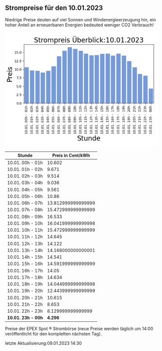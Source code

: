 
## Strompreise für den 10.01.2023

Niedrige Preise deuten auf viel Sonnen und Windenergieerzeugung hin, ein hoher Anteil an erneuerbaren Energien bedeuted weniger CO2 Verbrauch!

![Strompreis übersicht](imgs/strompreis_uebersicht.png)

| Stunde | Preis in Cent/kWh |
|---|---|
| 10.01. 00h -  01h | 10.602 | 
| 10.01. 01h -  02h | 9.671 | 
| 10.01. 02h -  03h | 9.514 | 
| 10.01. 03h -  04h | 9.036 | 
| 10.01. 04h -  05h | 9.561 | 
| 10.01. 05h -  06h | 10.86 | 
| 10.01. 06h -  07h | 13.812999999999999 | 
| 10.01. 07h -  08h | 15.472999999999999 | 
| 10.01. 08h -  09h | 16.533 | 
| 10.01. 09h -  10h | 16.041999999999998 | 
| 10.01. 10h -  11h | 15.472999999999999 | 
| 10.01. 11h -  12h | 14.645 | 
| 10.01. 12h -  13h | 14.122 | 
| 10.01. 13h -  14h | 14.168000000000001 | 
| 10.01. 14h -  15h | 14.541 | 
| 10.01. 15h -  16h | 14.591999999999999 | 
| 10.01. 16h -  17h | 14.05 | 
| 10.01. 17h -  18h | 14.634 | 
| 10.01. 18h -  19h | 14.044999999999998 | 
| 10.01. 19h -  20h | 12.443999999999999 | 
| 10.01. 20h -  21h | 10.615 | 
| 10.01. 21h -  22h | 8.653 | 
| 10.01. 22h -  23h | 8.129999999999999 | 
| **10.01. 23h -  00h** | **4.296** | 

Preise der EPEX Spot ® Strombörse (neue Preise werden täglich um 14:00 veröffentlicht für den kompletten nächsten Tag).

letzte Aktualisierung:09.01.2023 14:30